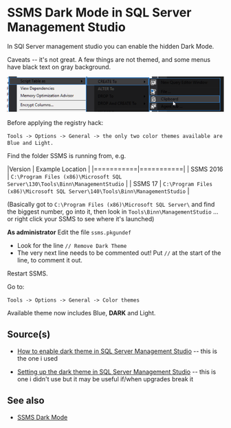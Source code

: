 # SSMS Dark Mode in SQL Server Management Studio

In SQl Server management studio you can enable the hidden Dark Mode.

Caveats -- it's not great. A few things are not themed, and some menus have black text on gray background.

![SSMS Dark Mode Broken](SSMS_Dark_Mode_Broken.png)


Before applying the registry hack:

	Tools -> Options -> General -> the only two color themes available are Blue and Light.


Find the folder SSMS is running from, e.g.


|Version    | Example Location    |
|===========|===========|
| SSMS 2016 | `C:\Program Files (x86)\Microsoft SQL Server\130\Tools\Binn\ManagementStudio` | 
| SSMS 17   | `C:\Program Files (x86)\Microsoft SQL Server\140\Tools\Binn\ManagementStudio` |

(Basically got to `C:\Program Files (x86)\Microsoft SQL Server\` and find the biggest number, go into it, then look in  `Tools\Binn\ManagementStudio` ... or right click your SSMS to see where it's launched)

**As administrator** Edit the file `ssms.pkgundef`

 - Look for the line `// Remove Dark Theme` 
 - The very next line needs to be commented out! Put `//` at the start of the line, to comment it out.
 
 Restart SSMS.
 
 Go to:
 
	Tools -> Options -> General -> Color themes

Available theme now includes Blue, **DARK** and Light.
 


## Source(s)
- [How to enable dark theme in SQL Server Management Studio](https://www.prajwaldesai.com/how-to-enable-dark-theme-in-sql-server-management-studio/) -- this is the one i used

- [Setting up the dark theme in SQL Server Management Studio](https://www.sqlshack.com/setting-up-the-dark-theme-in-sql-server-management-studio/) -- this is one i didn't use but it may be useful if/when upgrades break it

## See also

- [SSMS Dark Mode](../sql_server/SSMS_Dark_Mode.md)